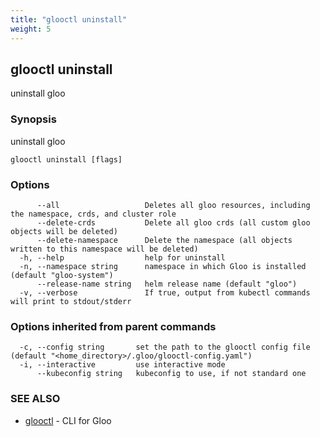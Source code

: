 ```yaml
---
title: "glooctl uninstall"
weight: 5
---
```

## glooctl uninstall

uninstall gloo

### Synopsis

uninstall gloo

```
glooctl uninstall [flags]
```

### Options

```
      --all                   Deletes all gloo resources, including the namespace, crds, and cluster role
      --delete-crds           Delete all gloo crds (all custom gloo objects will be deleted)
      --delete-namespace      Delete the namespace (all objects written to this namespace will be deleted)
  -h, --help                  help for uninstall
  -n, --namespace string      namespace in which Gloo is installed (default "gloo-system")
      --release-name string   helm release name (default "gloo")
  -v, --verbose               If true, output from kubectl commands will print to stdout/stderr
```

### Options inherited from parent commands

```
  -c, --config string       set the path to the glooctl config file (default "<home_directory>/.gloo/glooctl-config.yaml")
  -i, --interactive         use interactive mode
      --kubeconfig string   kubeconfig to use, if not standard one
```

### SEE ALSO

* [glooctl](../glooctl)	 - CLI for Gloo

